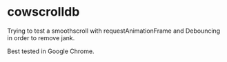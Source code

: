 # cowscrolldb

Trying to test a smoothscroll with requestAnimationFrame and Debouncing in order to remove jank. 

Best tested in Google Chrome. 
